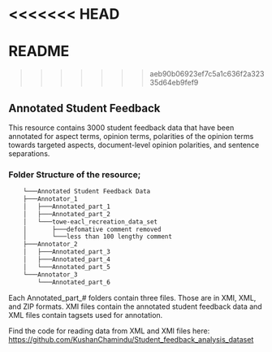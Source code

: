 <<<<<<< HEAD
=======
# README 
>>>>>>> aeb90b06923ef7c5a1c636f2a32335d64eb9fef9
## Annotated Student Feedback
This resource contains 3000 student feedback data that have been annotated for aspect terms, opinion terms, polarities of the opinion terms towards targeted aspects, document-level opinion polarities, and sentence separations.

### Folder Structure of the resource;

```bash
    └───Annotated Student Feedback Data
    ├───Annotator_1
    │   ├───Annotated_part_1
    │   ├───Annotated_part_2
    │   └───towe-eacl_recreation_data_set
    │       ├───defomative comment removed
    │       └───less than 100 lengthy comment
    ├───Annotator_2
    │   ├───Annotated_part_3
    │   ├───Annotated_part_4
    │   └───Annotated_part_5
    └───Annotator_3
        └───Annotated_part_6
```

Each Annotated_part_# folders contain three files. Those are in XMI, XML, and ZIP formats. 
XMI files contain the annotated student feedback data and XML files contain tagsets used for annotation.

Find the code for reading data from XML and XMI files here: https://github.com/KushanChamindu/Student_feedback_analysis_dataset
